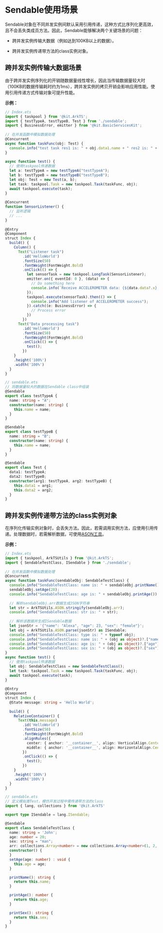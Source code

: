 # Sendable使用场景
<!--Kit: ArkTS-->
<!--Subsystem: CommonLibrary-->
<!--Owner: @lijiamin2025-->
<!--SE: @weng-changcheng-->
<!--TSE: @kirl75; @zsw_zhushiwei-->
Sendable对象在不同并发实例间默认采用引用传递，这种方式比序列化更高效，且不会丢失类成员方法。因此，Sendable能够解决两个关键场景的问题：

- 跨并发实例传输大数据（例如达到100KB以上的数据）。

- 跨并发实例传递带方法的class实例对象。

## 跨并发实例传输大数据场景

由于跨并发实例序列化的开销随数据量线性增长，因此当传输数据量较大时（100KB的数据传输耗时约为1ms），跨并发实例的拷贝开销会影响应用性能。使用引用传递方式传输对象可提升性能。

**示例：**

```ts
// Index.ets
import { taskpool } from '@kit.ArkTS';
import { testTypeA, testTypeB, Test } from './sendable';
import { BusinessError, emitter } from '@kit.BasicServicesKit';
 
// 在并发函数中模拟数据处理
@Concurrent
async function taskFunc(obj: Test) {
  console.info("test task res1 is: " + obj.data1.name + " res2 is: " + obj.data2.name);
}
 
async function test() {
  // 使用taskpool传递数据
  let a: testTypeA = new testTypeA("testTypeA");
  let b: testTypeB = new testTypeB("testTypeB");
  let obj: Test = new Test(a, b);
  let task: taskpool.Task = new taskpool.Task(taskFunc, obj);
  await taskpool.execute(task);
}
 
@Concurrent
function SensorListener() {
  // 监听逻辑
  // ...
}
 
@Entry
@Component
struct Index {
  build() {
    Column() {
      Text("Listener task")
        .id('HelloWorld')
        .fontSize(50)
        .fontWeight(FontWeight.Bold)
        .onClick(() => {
          let sensorTask = new taskpool.LongTask(SensorListener);
          emitter.on({ eventId: 0 }, (data) => {
            // Do something here
            console.info(`Receive ACCELEROMETER data: {${data.data?.x}, ${data.data?.y}, ${data.data?.z}}`);
          });
          taskpool.execute(sensorTask).then(() => {
            console.info("Add listener of ACCELEROMETER success");
          }).catch((e: BusinessError) => {
            // Process error
          })
        })
      Text("Data processing task")
        .id('HelloWorld')
        .fontSize(50)
        .fontWeight(FontWeight.Bold)
        .onClick(() => {
          test();
        })
    }
    .height('100%')
    .width('100%')
  }
}
```
<!-- @[across_concurrent_instance_transfer_large_data ](https://gitcode.com/openharmony/applications_app_samples/blob/master/code/DocsSample/ArkTS/ArkTsConcurrent/ConcurrentThreadCommunication/InterThreadCommunicationObjects/SendableObject/SendableScenarios/bigdata/src/main/ets/pages/Index.ets) -->

```ts
// sendable.ets
// 将数据量较大的数据在Sendable class中组装
@Sendable
export class testTypeA {
  name: string = "A";
  constructor(name: string) {
    this.name = name;
  }
}

@Sendable
export class testTypeB {
  name: string = "B";
  constructor(name: string) {
    this.name = name;
  }
}

@Sendable
export class Test {
  data1: testTypeA;
  data2: testTypeB;
  constructor(arg1: testTypeA, arg2: testTypeB) {
    this.data1 = arg1;
    this.data2 = arg2;
  }
}
```
<!-- @[across_concurrent_instance_transfer_large_data ](https://gitcode.com/openharmony/applications_app_samples/blob/master/code/DocsSample/ArkTS/ArkTsConcurrent/ConcurrentThreadCommunication/InterThreadCommunicationObjects/SendableObject/SendableScenarios/bigdata/src/main/ets/pages/sendable.ets) -->


## 跨并发实例传递带方法的class实例对象

在序列化传输实例对象时，会丢失方法。因此，若需调用实例方法，应使用引用传递。处理数据时，若需解析数据，可使用[ASON工具](ason-parsing-generation.md)。

**示例：**

```ts
// Index.ets
import { taskpool, ArkTSUtils } from '@kit.ArkTS';
import { SendableTestClass, ISendable } from './sendable';
 
// 在并发函数中模拟数据处理
@Concurrent
async function taskFunc(sendableObj: SendableTestClass) {
  console.info("SendableTestClass: name is: " + sendableObj.printName() + ", age is: " + sendableObj.printAge() + ", sex is: " + sendableObj.printSex());
  sendableObj.setAge(28);
  console.info("SendableTestClass: age is: " + sendableObj.printAge());
 
  // 解析sendableObj.arr数据生成JSON字符串
  let str = ArkTSUtils.ASON.stringify(sendableObj.arr);
  console.info("SendableTestClass: str is: " + str);
 
  // 解析该数据并生成ISendable数据
  let jsonStr = '{"name": "Alexa", "age": 23, "sex": "female"}';
  let obj = ArkTSUtils.ASON.parse(jsonStr) as ISendable;
  console.info("SendableTestClass: type is: " + typeof obj);
  console.info("SendableTestClass: name is: " + (obj as object)?.["name"]); // 输出: 'Alexa'
  console.info("SendableTestClass: age is: " + (obj as object)?.["age"]); // 输出: 23
  console.info("SendableTestClass: sex is: " + (obj as object)?.["sex"]); // 输出: 'female'
}
async function test() {
  // 使用taskpool传递数据
  let obj: SendableTestClass = new SendableTestClass();
  let task: taskpool.Task = new taskpool.Task(taskFunc, obj);
  await taskpool.execute(task);
}
 
@Entry
@Component
struct Index {
  @State message: string = 'Hello World';
 
  build() {
    RelativeContainer() {
      Text(this.message)
        .id('HelloWorld')
        .fontSize(50)
        .fontWeight(FontWeight.Bold)
        .alignRules({
          center: { anchor: '__container__', align: VerticalAlign.Center },
          middle: { anchor: '__container__', align: HorizontalAlign.Center }
        })
        .onClick(() => {
          test();
        })
    }
    .height('100%')
    .width('100%')
  }
}
```
<!-- @[across_concurrent_instance_pass_class_method](https://gitcode.com/openharmony/applications_app_samples/blob/master/code/DocsSample/ArkTS/ArkTsConcurrent/ConcurrentThreadCommunication/InterThreadCommunicationObjects/SendableObject/SendableScenarios/crossconcurrency/src/main/ets/pages/Index.ets) -->

```ts
// sendable.ets
// 定义模拟类Test，模仿开发过程中需传递带方法的class
import { lang, collections } from '@kit.ArkTS'

export type ISendable = lang.ISendable;

@Sendable
export class SendableTestClass {
  name: string = 'John';
  age: number = 20;
  sex: string = "man";
  arr: collections.Array<number> = new collections.Array<number>(1, 2, 3);
  constructor() {
  }
  setAge(age: number) : void {
    this.age = age;
  }

  printName(): string {
    return this.name;
  }

  printAge(): number {
    return this.age;
  }

  printSex(): string {
    return this.sex;
  }
}
```
<!-- @[across_concurrent_instance_pass_class_method](https://gitcode.com/openharmony/applications_app_samples/blob/master/code/DocsSample/ArkTS/ArkTsConcurrent/ConcurrentThreadCommunication/InterThreadCommunicationObjects/SendableObject/SendableScenarios/crossconcurrency/src/main/ets/pages/sendable.ets) -->